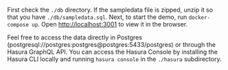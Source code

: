 First check the `./db` directory. If the sampledata file is zipped, unzip it so
that you have `./db/sampledata.sql`.
Next, to start the demo, run `docker-compose up`.
Open [http://localhost:3001](http://localhost:3001) to view it in the browser.

Feel free to access the data directly in Postgres
(postgresql://postgres:postgres@postgres:5433/postgres) or through the Hasura
GraphQL API. You can access the Hasura Console by installing the Hasura CLI
locally and running `hasura console` in the `./hasura` subdirectory.
